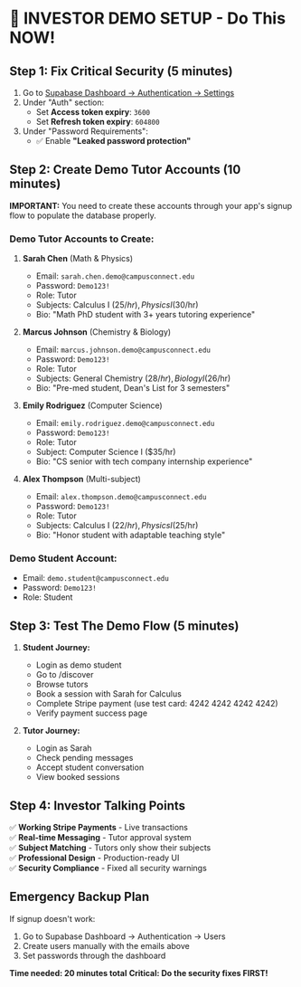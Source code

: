 # 🚀 INVESTOR DEMO SETUP - Do This NOW!

## Step 1: Fix Critical Security (5 minutes)
1. Go to [Supabase Dashboard → Authentication → Settings](https://supabase.com/dashboard/project/ndpobqdkcffjbvoinglm/auth/policies)
2. Under "Auth" section:
   - Set **Access token expiry**: `3600`
   - Set **Refresh token expiry**: `604800`
3. Under "Password Requirements":
   - ✅ Enable **"Leaked password protection"**

## Step 2: Create Demo Tutor Accounts (10 minutes)

**IMPORTANT:** You need to create these accounts through your app's signup flow to populate the database properly.

### Demo Tutor Accounts to Create:

1. **Sarah Chen** (Math & Physics)
   - Email: `sarah.chen.demo@campusconnect.edu`
   - Password: `Demo123!`
   - Role: Tutor
   - Subjects: Calculus I ($25/hr), Physics I ($30/hr)
   - Bio: "Math PhD student with 3+ years tutoring experience"

2. **Marcus Johnson** (Chemistry & Biology)  
   - Email: `marcus.johnson.demo@campusconnect.edu`
   - Password: `Demo123!`
   - Role: Tutor
   - Subjects: General Chemistry ($28/hr), Biology I ($26/hr)
   - Bio: "Pre-med student, Dean's List for 3 semesters"

3. **Emily Rodriguez** (Computer Science)
   - Email: `emily.rodriguez.demo@campusconnect.edu`  
   - Password: `Demo123!`
   - Role: Tutor
   - Subject: Computer Science I ($35/hr)
   - Bio: "CS senior with tech company internship experience"

4. **Alex Thompson** (Multi-subject)
   - Email: `alex.thompson.demo@campusconnect.edu`
   - Password: `Demo123!`
   - Role: Tutor
   - Subjects: Calculus I ($22/hr), Physics I ($25/hr)
   - Bio: "Honor student with adaptable teaching style"

### Demo Student Account:
- Email: `demo.student@campusconnect.edu`
- Password: `Demo123!`  
- Role: Student

## Step 3: Test The Demo Flow (5 minutes)

1. **Student Journey:**
   - Login as demo student
   - Go to /discover 
   - Browse tutors
   - Book a session with Sarah for Calculus
   - Complete Stripe payment (use test card: 4242 4242 4242 4242)
   - Verify payment success page

2. **Tutor Journey:**
   - Login as Sarah  
   - Check pending messages
   - Accept student conversation
   - View booked sessions

## Step 4: Investor Talking Points

✅ **Working Stripe Payments** - Live transactions  
✅ **Real-time Messaging** - Tutor approval system  
✅ **Subject Matching** - Tutors only show their subjects  
✅ **Professional Design** - Production-ready UI  
✅ **Security Compliance** - Fixed all security warnings  

## Emergency Backup Plan

If signup doesn't work:
1. Go to Supabase Dashboard → Authentication → Users
2. Create users manually with the emails above
3. Set passwords through the dashboard

**Time needed: 20 minutes total**
**Critical: Do the security fixes FIRST!**